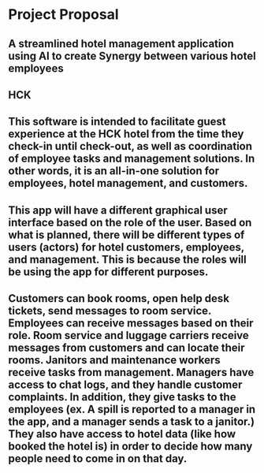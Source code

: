 # Project Proposal

## A streamlined hotel management application using AI to create Synergy between various hotel employees 


## HCK

## This software is intended to facilitate guest experience at the HCK hotel from the time they check-in until check-out, as well as coordination of employee tasks and management solutions. In other words, it is an all-in-one solution for employees, hotel management, and customers.

## This app will have a different graphical user interface based on the role of the user. Based on what is planned, there will be different types of users (actors) for hotel customers, employees, and management. This is because the roles will be using the app for different purposes. 

## Customers can book rooms, open help desk tickets, send messages to room service. Employees can receive messages based on their role. Room service and luggage carriers receive messages from customers and can locate their rooms. Janitors and maintenance workers receive tasks from management. Managers have access to chat logs, and they handle customer complaints. In addition, they give tasks to the employees (ex. A spill is reported to a manager in the app, and a manager sends a task to a janitor.) They also have access to hotel data (like how booked the hotel is) in order to decide how many people need to come in on that day.
